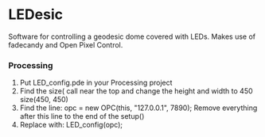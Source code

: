 LEDesic
=======

Software for controlling a geodesic dome covered with LEDs. Makes use of fadecandy and Open Pixel Control.

### Processing

1. Put LED_config.pde in your Processing project
2. Find the size( call near the top and change the height and width to 450
	size(450, 450<there might be another arg here>)
3. Find the line: opc = new OPC(this, "127.0.0.1", 7890);
	Remove everything after this line to the end of the setup()
4. Replace with:
	LED_config(opc);
